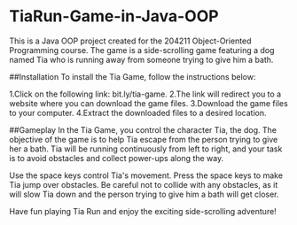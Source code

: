 # TiaRun-Game-in-Java-OOP

This is a Java OOP project created for the 204211 Object-Oriented Programming course. The game is a side-scrolling game featuring a dog named Tia who is running away from someone trying to give him a bath.

##Installation
To install the Tia Game, follow the instructions below:

  1.Click on the following link: bit.ly/tia-game.
  2.The link will redirect you to a website where you can download the game files.
  3.Download the game files to your computer.
  4.Extract the downloaded files to a desired location.

##Gameplay
  In the Tia Game, you control the character Tia, the dog. The objective of the game is to help Tia escape from the person trying to give her a bath. Tia will be running continuously from left to right, and your task is to avoid obstacles and collect power-ups along the way.

Use the space keys control Tia's movement. Press the space keys to make Tia jump over obstacles. Be careful not to collide with any obstacles, as it will slow Tia down and the person trying to give him a bath will get closer.

Have fun playing Tia Run and enjoy the exciting side-scrolling adventure!

